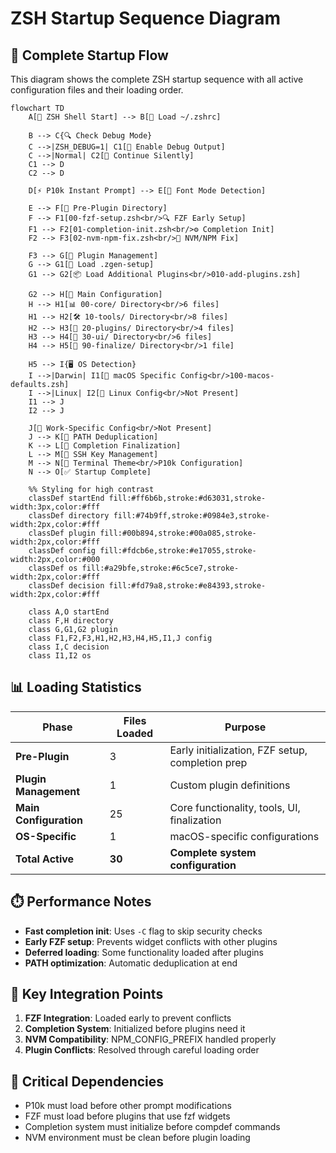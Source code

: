 # ZSH Startup Sequence Diagram

## 🚀 Complete Startup Flow

This diagram shows the complete ZSH startup sequence with all active configuration files and their loading order.

```mermaid
flowchart TD
    A[🚀 ZSH Shell Start] --> B[📄 Load ~/.zshrc]
    
    B --> C{🔍 Check Debug Mode}
    C -->|ZSH_DEBUG=1| C1[📝 Enable Debug Output]
    C -->|Normal| C2[📝 Continue Silently]
    C1 --> D
    C2 --> D
    
    D[⚡ P10k Instant Prompt] --> E[🎨 Font Mode Detection]
    
    E --> F[📁 Pre-Plugin Directory]
    F --> F1[00-fzf-setup.zsh<br/>🔍 FZF Early Setup]
    F1 --> F2[01-completion-init.zsh<br/>⚙️ Completion Init]
    F2 --> F3[02-nvm-npm-fix.zsh<br/>🔧 NVM/NPM Fix]
    
    F3 --> G[🔌 Plugin Management]
    G --> G1[📄 Load .zgen-setup]
    G1 --> G2[📦 Load Additional Plugins<br/>010-add-plugins.zsh]
    
    G2 --> H[📁 Main Configuration]
    H --> H1[📊 00-core/ Directory<br/>6 files]
    H1 --> H2[🛠️ 10-tools/ Directory<br/>8 files]
    H2 --> H3[🔌 20-plugins/ Directory<br/>4 files]
    H3 --> H4[🎨 30-ui/ Directory<br/>6 files]
    H4 --> H5[🎯 90-finalize/ Directory<br/>1 file]
    
    H5 --> I{🖥️ OS Detection}
    I -->|Darwin| I1[🍎 macOS Specific Config<br/>100-macos-defaults.zsh]
    I -->|Linux| I2[🐧 Linux Config<br/>Not Present]
    I1 --> J
    I2 --> J
    
    J[🏢 Work-Specific Config<br/>Not Present]
    J --> K[🔄 PATH Deduplication]
    K --> L[📝 Completion Finalization]
    L --> M[🔑 SSH Key Management]
    M --> N[🎨 Terminal Theme<br/>P10k Configuration]
    N --> O[✅ Startup Complete]

    %% Styling for high contrast
    classDef startEnd fill:#ff6b6b,stroke:#d63031,stroke-width:3px,color:#fff
    classDef directory fill:#74b9ff,stroke:#0984e3,stroke-width:2px,color:#fff
    classDef plugin fill:#00b894,stroke:#00a085,stroke-width:2px,color:#fff
    classDef config fill:#fdcb6e,stroke:#e17055,stroke-width:2px,color:#000
    classDef os fill:#a29bfe,stroke:#6c5ce7,stroke-width:2px,color:#fff
    classDef decision fill:#fd79a8,stroke:#e84393,stroke-width:2px,color:#fff
    
    class A,O startEnd
    class F,H directory
    class G,G1,G2 plugin
    class F1,F2,F3,H1,H2,H3,H4,H5,I1,J config
    class I,C decision
    class I1,I2 os
```

## 📊 Loading Statistics

| Phase | Files Loaded | Purpose |
|-------|-------------|---------|
| **Pre-Plugin** | 3 | Early initialization, FZF setup, completion prep |
| **Plugin Management** | 1 | Custom plugin definitions |
| **Main Configuration** | 25 | Core functionality, tools, UI, finalization |
| **OS-Specific** | 1 | macOS-specific configurations |
| **Total Active** | **30** | **Complete system configuration** |

## ⏱️ Performance Notes

- **Fast completion init**: Uses `-C` flag to skip security checks
- **Early FZF setup**: Prevents widget conflicts with other plugins
- **Deferred loading**: Some functionality loaded after plugins
- **PATH optimization**: Automatic deduplication at end

## 🔧 Key Integration Points

1. **FZF Integration**: Loaded early to prevent conflicts
2. **Completion System**: Initialized before plugins need it
3. **NVM Compatibility**: NPM_CONFIG_PREFIX handled properly
4. **Plugin Conflicts**: Resolved through careful loading order

## 🚨 Critical Dependencies

- P10k must load before other prompt modifications
- FZF must load before plugins that use fzf widgets
- Completion system must initialize before compdef commands
- NVM environment must be clean before plugin loading
